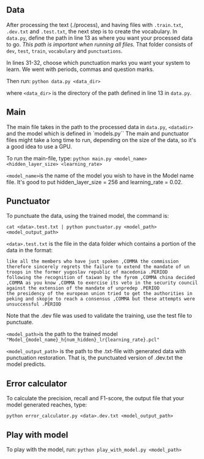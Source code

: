 ## Data

After processing the text (./process), and having files with `.train.txt`, `.dev.txt` and `.test.txt`, the next step is to create the vocabulary.
In `data.py`, define the path in line 13 as where you want your processed data to go. *This path is important when running all files.*
That folder consists of `dev`, `test`, `train`, `vocabulary` and `punctuations`.

In lines 31-32, choose which punctuation marks you want your system to learn. We went with periods, commas and question marks.

Then run:
``` python data.py <data_dir> ```

where `<data_dir>` is the directory of the path defined in line 13 in `data.py`. 

## Main

The main file takes in the path to the processed data in `data.py`, `<datadir>` and the model which is defined in `models.py``
The main and punctuator files might take a long time to run, depending on the size of the data, so it's a good idea to use a GPU.

To run the main-file, type:
``` python main.py <model_name> <hidden_layer_size> <learning_rate> ``` 

`<model_name>`is the name of the model you wish to have in the Model name file.
It's good to put hidden_layer_size = 256 and learning_rate = 0.02.

## Punctuator

To punctuate the data, using the trained model, the command is:

``` cat <data>.test.txt | python punctuator.py <model_path> <model_output_path> ```

`<data>.test.txt` is the file in the data folder which contains a portion of the data in the format:

```mr president ,COMMA ladies and gentlemen ,COMMA in the past ,COMMA since <NUM> ,COMMA in fact ,COMMA un forces have played an important role in stabilising the balkans .PERIOD 
like all the members who have just spoken ,COMMA the commission therefore sincerely regrets the failure to extend the mandate of un troops in the former yugoslav republic of macedonia .PERIOD 
following the recognition of taiwan by the fyrom ,COMMA china decided ,COMMA as you know ,COMMA to exercise its veto in the security council against the extension of the mandate of unpredep .PERIOD 
the presidency of the european union tried to get the authorities in peking and skopje to reach a consensus ,COMMA but these attempts were unsuccessful .PERIOD
```
Note that the .dev file was used to validate the training, use the test file to punctuate.

`<model_path>`is the path to the trained model `"Model_{model_name}_h{num_hidden}_lr{learning_rate}.pcl"`

`<model_output_path>` is the path to the .txt-file with generated data with punctuation restoration. 
That is, the punctuated version of <data>.dev.txt the model predicts.

## Error calculator

To calculate the precision, recall and F1-score, the output file that your model generated reaches, type:

`python error_calculator.py <data>.dev.txt <model_output_path>`

## Play with model

To play with the model, run:
`python play_with_model.py <model_path>`

